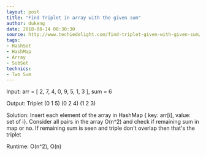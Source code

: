 ```yaml
---
layout: post
title: "Find Triplet in array with the given sum"
author: dukeng
date: 2018-08-14 08:30:30
source: http://www.techiedelight.com/find-triplet-given-with-given-sum/
tags:
- HashSet
- HashMap
- Array
- SubSet
technics:
- Two Sum
---
```


Input: arr = [ 2, 7, 4, 0, 9, 5, 1, 3 ], sum = 6

Output: Triplet (0 1 5) (0 2 4) (1 2 3)

Solution: Insert each element of the array in HashMap { key: arr[i], value: set of i}.
Consider all pairs in the array O(n^2) and check if remaining sum in map or no. If remaining sum is seen and triple don't overlap then that's the triplet

Runtime: O(n^2), O(n)
